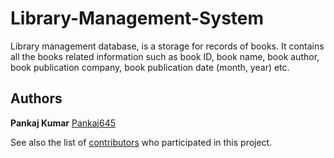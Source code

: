 # Library-Management-System

Library management database, is a storage for records of books. It
contains all the books related information such as book ID, book name, book author, book publication company, book publication date (month, year) etc.

## Authors

**Pankaj Kumar** [Pankaj645](https://github.com/Pankaj645)

See also the list of [contributors](https://github.com/Pankaj645/Library-Management-Database/graphs/contributors) who participated in this project.
